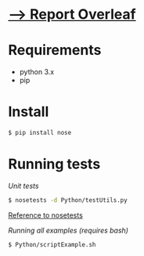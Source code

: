 # [--> Report Overleaf](https://www.overleaf.com/10793365gjyfgszctdft)

# Requirements

- python 3.x
- pip

# Install

```bash
$ pip install nose
```

# Running tests
_Unit tests_
```bash
$ nosetests -d Python/testUtils.py
```
[Reference to nosetests](http://pythontesting.net/framework/nose/nose-introduction/)

_Running all examples (requires bash)_
```bash
$ Python/scriptExample.sh
```
